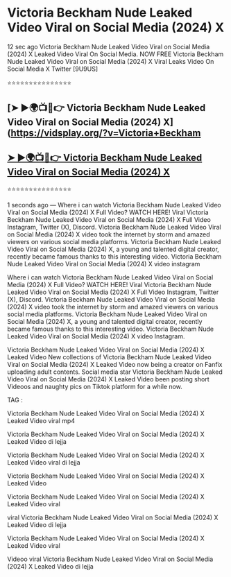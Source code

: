 ﻿# Victoria Beckham Nude Leaked Video Viral on Social Media (2024) X



12 sec ago Victoria Beckham Nude Leaked Video Viral on Social Media (2024) X Leaked Video Viral On Social Media. NOW FREE Victoria Beckham Nude Leaked Video Viral on Social Media (2024) X Viral Leaks Video On Social Media X Twitter [9U9US]

⭐⭐⭐⭐⭐⭐⭐⭐⭐⭐⭐⭐⭐⭐⭐

## [➤ ►🌍📺📱👉 Victoria Beckham Nude Leaked Video Viral on Social Media (2024) X](https://vidsplay.org/?v=Victoria+Beckham

## [➤ ►🌍📺📱👉 Victoria Beckham Nude Leaked Video Viral on Social Media (2024) X](https://vidsplay.org/?v=Victoria+Beckham)


⭐⭐⭐⭐⭐⭐⭐⭐⭐⭐⭐⭐⭐⭐⭐



1 seconds ago — Where i can watch Victoria Beckham Nude Leaked Video Viral on Social Media (2024) X Full Video? WATCH HERE! Viral Victoria Beckham Nude Leaked Video Viral on Social Media (2024) X Full Video Instagram, Twitter (X), Discord. Victoria Beckham Nude Leaked Video Viral on Social Media (2024) X video took the internet by storm and amazed viewers on various social media platforms. Victoria Beckham Nude Leaked Video Viral on Social Media (2024) X, a young and talented digital creator, recently became famous thanks to this interesting video. Victoria Beckham Nude Leaked Video Viral on Social Media (2024) X video instagram

Where i can watch Victoria Beckham Nude Leaked Video Viral on Social Media (2024) X Full Video? WATCH HERE! Viral Victoria Beckham Nude Leaked Video Viral on Social Media (2024) X Full Video Instagram, Twitter (X), Discord. Victoria Beckham Nude Leaked Video Viral on Social Media (2024) X video took the internet by storm and amazed viewers on various social media platforms. Victoria Beckham Nude Leaked Video Viral on Social Media (2024) X, a young and talented digital creator, recently became famous thanks to this interesting video. Victoria Beckham Nude Leaked Video Viral on Social Media (2024) X video Instagram.

Victoria Beckham Nude Leaked Video Viral on Social Media (2024) X Leaked Video New collections of Victoria Beckham Nude Leaked Video Viral on Social Media (2024) X Leaked Video now being a creator on Fanfix uploading adult contents. Social media star Victoria Beckham Nude Leaked Video Viral on Social Media (2024) X Leaked Video been posting short Videoos and naughty pics on Tiktok platform for a while now.

TAG :

 

Victoria Beckham Nude Leaked Video Viral on Social Media (2024) X Leaked Video viral mp4

 

Victoria Beckham Nude Leaked Video Viral on Social Media (2024) X Leaked Video di lejja

 

Victoria Beckham Nude Leaked Video Viral on Social Media (2024) X Leaked Video viral di lejja

 

Victoria Beckham Nude Leaked Video Viral on Social Media (2024) X Leaked Video

 

Victoria Beckham Nude Leaked Video Viral on Social Media (2024) X Leaked Video viral

 

viral Victoria Beckham Nude Leaked Video Viral on Social Media (2024) X Leaked Video di lejja

 

Victoria Beckham Nude Leaked Video Viral on Social Media (2024) X Leaked Video viral

 

Videoo viral Victoria Beckham Nude Leaked Video Viral on Social Media (2024) X Leaked Video di lejja